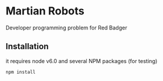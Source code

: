 # Martian Robots

Developer programming problem for Red Badger

## Installation

it requires node v6.0 and several NPM packages (for testing)

```
npm install
```

